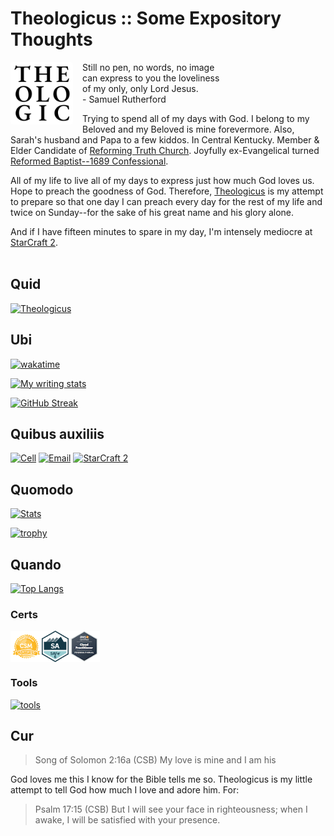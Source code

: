 # Theologicus :: Some Expository Thoughts

<img style="float:left; border-radius: 4px; margin-right: 15px; margin-bottom: 10px" src="images/logo-theologicus.png" width="100" align="left">Still no pen, no words, no image  
can express to you the loveliness  
of my only, only Lord Jesus.  
\- Samuel Rutherford

Trying to spend all of my days with God. I belong to my Beloved and my Beloved is mine forevermore. Also, Sarah's husband and Papa to a few kiddos. In Central Kentucky. Member & Elder Candidate of [Reforming Truth Church](https://reformingtruth.church/). Joyfully ex-Evangelical turned [Reformed Baptist--1689 Confessional](https://theologic.us/confession-1689/).

All of my life to live all of my days to express just how much God loves us. Hope to preach the goodness of God. Therefore, [Theologicus](https://theologic.us/) is my attempt to prepare so that one day I can preach every day for the rest of my life and twice on Sunday--for the sake of his great name and his glory alone.

And if I have fifteen minutes to spare in my day, I'm intensely mediocre at [StarCraft 2](https://starcraft2.blizzard.com/en-us/).
<br>
<br>
## Quid

[![Theologicus](https://github-readme-stats-iivg.vercel.app/api/pin/?username=joelouthan&repo=book-theologicus&theme=highcontrast)](https://github.com/joelouthan/theologicus)

## Ubi

[![wakatime](https://wakatime.com/badge/user/d81b745e-0660-46a8-8754-d2a82d97647c.svg)](https://wakatime.com/@d81b745e-0660-46a8-8754-d2a82d97647c)

[![My writing stats](https://github-readme-stats-iivg.vercel.app/api/wakatime?username=joelouthan&theme=highcontrast&show_icons=True&layout=compact&range=last_7_days)](https://github.com/joelouthan/theologic.us)

[![GitHub Streak](https://github-readme-streak-stats-joelouthan.vercel.app?user=joelouthan&theme=merko&ring=FF7503&fire=EB0000)](https://git.io/streak-stats)

## Quibus auxiliis

[![Cell](https://img.shields.io/badge/SMS-joseph-437790?style=for-the-badge&logo=Apple)](sms:8177071486)
[![Email](https://img.shields.io/badge/Email-joseph-success?style=for-the-badge&logo=Minutemailer)](mailto:joe@theologic.us)
[![StarCraft 2](https://img.shields.io/badge/StarCraft%202-Nachoz-80A6C6?style=for-the-badge)](https://liquipedia.net/starcraft2/User:Nachoz)

## Quomodo

[![Stats](https://github-readme-stats-iivg.vercel.app/api?username=joelouthan&show_icons=true&line_height=27&count_private=true&theme=highcontrast&hide=contribs&show_icons=true&rank_icon=github&bg_color=30,e96443,904e95&title_color=fff&text_color=fff)](https://github.com/joelouthan)

[![trophy](https://github-profile-trophy.vercel.app/?username=joelouthan&theme=monokai&no-bg=true&&row=1)]()

## Quando

[![Top Langs](https://github-readme-stats-iivg.vercel.app/api/top-langs/?username=joelouthan&theme=highcontrast&layout=compact)]()

### Certs

<a href="https://bcert.me/sqqjyozaw" target="_blank"><img style="vertical-align:middle" width="50" height="50" src="images/logo-csm-98x98.png"></a><a href="https://www.credly.com/badges/43000dae-5ec9-42f5-9059-8c569c278e29/public_url" target="_blank"><img style="vertical-align:middle" width="43" height="50" src="images/logo-SAFe-6-0-SA-Badge-rgb.png"></a><a hred="https://www.credly.com/badges/a0a60488-3cc6-4b95-bd4d-d73af8f25166/public_url" target="_blank"><img style="vertical-align:middle" src="https://raw.githubusercontent.com/joelouthan/joelouthan/main/images/logo-aws-ccp.png" width="50px" height="50px"></a>

### Tools

[![tools](https://skillicons.dev/icons?i=vscode,vim,md,swift,css,html,rust,ansible,bash,git,github,netlify)](https://theologic.us/contact-me/)


## Cur

>Song of Solomon 2:16a (CSB) My love is mine and I am his

God loves me this I know for the Bible tells me so. Theologicus is my little attempt to tell God how much I love and adore him. For:

>Psalm 17:15 (CSB) But I will see your face in righteousness; when I awake, I will be satisfied with your presence.
